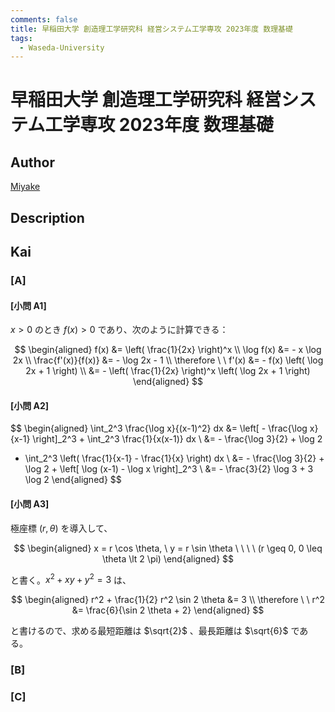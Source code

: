 ```yaml
---
comments: false
title: 早稲田大学 創造理工学研究科 経営システム工学専攻 2023年度 数理基礎
tags:
  - Waseda-University
---
```

# 早稲田大学 創造理工学研究科 経営システム工学専攻 2023年度 数理基礎

## **Author**
[Miyake](https://miyake.github.io/exams/index.html)

## **Description**

## **Kai**
### \[A\]
#### \[小問 A1\]
$x \gt 0$ のとき $f(x) \gt 0$ であり、次のように計算できる：

$$
  \begin{aligned}
  f(x) &= \left( \frac{1}{2x} \right)^x
  \\
  \log f(x) &= - x \log 2x
  \\
  \frac{f'(x)}{f(x)} &= - \log 2x - 1
  \\
  \therefore \ \ 
  f'(x) &= - f(x) \left( \log 2x + 1 \right)
  \\
  &= - \left( \frac{1}{2x} \right)^x \left( \log 2x + 1 \right)
  \end{aligned}
$$

#### \[小問 A2\]

$$
  \begin{aligned}
  \int_2^3 \frac{\log x}{(x-1)^2} dx
  &= \left[ - \frac{\log x}{x-1} \right]_2^3 + \int_2^3 \frac{1}{x(x-1)} dx
  \\
  &= - \frac{\log 3}{2} + \log 2
  + \int_2^3 \left( \frac{1}{x-1} - \frac{1}{x} \right) dx
  \\
  &= - \frac{\log 3}{2} + \log 2 + \left[ \log (x-1) - \log x \right]_2^3
  \\
  &= - \frac{3}{2} \log 3 + 3 \log 2
  \end{aligned}
$$

#### \[小問 A3\]
極座標 $(r, \theta)$ を導入して、

$$
  \begin{aligned}
  x = r \cos \theta, \ y = r \sin \theta
  \ \ \ \ (r \geq 0, 0 \leq \theta \lt 2 \pi)
  \end{aligned}
$$

と書く。$x^2 + xy + y^2 = 3$ は、

$$
  \begin{aligned}
  r^2 + \frac{1}{2} r^2 \sin 2 \theta &= 3
  \\
  \therefore \ \ 
  r^2 &= \frac{6}{\sin 2 \theta + 2}
  \end{aligned}
$$

と書けるので、求める最短距離は $\sqrt{2}$ 、最長距離は $\sqrt{6}$ である。

### \[B\]

### \[C\]